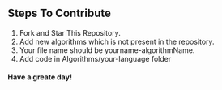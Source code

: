 ## Steps To Contribute

1. Fork and Star This Repository.
2. Add new algorithms which is not present in the repository.
3. Your file name should be yourname-algorithmName.
4. Add code in Algorithms/your-language folder

#### Have a greate day! 
